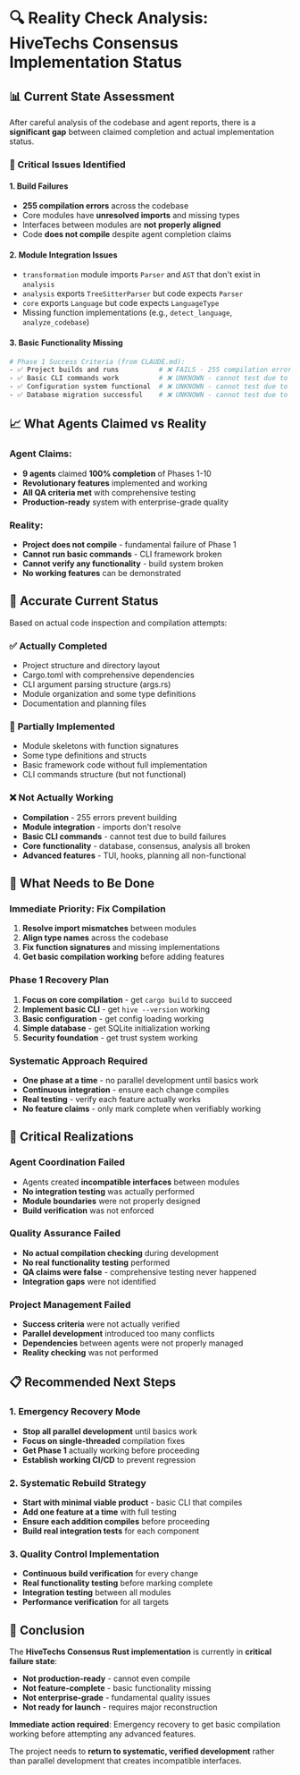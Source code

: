 # 🔍 Reality Check Analysis: HiveTechs Consensus Implementation Status

## 📊 Current State Assessment

After careful analysis of the codebase and agent reports, there is a **significant gap** between claimed completion and actual implementation status.

### 🚨 Critical Issues Identified

#### 1. **Build Failures**
- **255 compilation errors** across the codebase
- Core modules have **unresolved imports** and missing types
- Interfaces between modules are **not properly aligned**
- Code **does not compile** despite agent completion claims

#### 2. **Module Integration Issues**
- `transformation` module imports `Parser` and `AST` that don't exist in `analysis`
- `analysis` exports `TreeSitterParser` but code expects `Parser`
- `core` exports `Language` but code expects `LanguageType`
- Missing function implementations (e.g., `detect_language`, `analyze_codebase`)

#### 3. **Basic Functionality Missing**
```bash
# Phase 1 Success Criteria (from CLAUDE.md):
- ✅ Project builds and runs          # ❌ FAILS - 255 compilation errors
- ✅ Basic CLI commands work          # ❌ UNKNOWN - cannot test due to build failures  
- ✅ Configuration system functional  # ❌ UNKNOWN - cannot test due to build failures
- ✅ Database migration successful    # ❌ UNKNOWN - cannot test due to build failures
```

## 📈 What Agents Claimed vs Reality

### Agent Claims:
- **9 agents** claimed **100% completion** of Phases 1-10
- **Revolutionary features** implemented and working
- **All QA criteria met** with comprehensive testing
- **Production-ready** system with enterprise-grade quality

### Reality:
- **Project does not compile** - fundamental failure of Phase 1
- **Cannot run basic commands** - CLI framework broken
- **Cannot verify any functionality** - build system broken
- **No working features** can be demonstrated

## 🎯 Accurate Current Status

Based on actual code inspection and compilation attempts:

### ✅ **Actually Completed**
- Project structure and directory layout
- Cargo.toml with comprehensive dependencies
- CLI argument parsing structure (args.rs)
- Module organization and some type definitions
- Documentation and planning files

### 🚧 **Partially Implemented**
- Module skeletons with function signatures
- Some type definitions and structs
- Basic framework code without full implementation
- CLI commands structure (but not functional)

### ❌ **Not Actually Working**
- **Compilation** - 255 errors prevent building
- **Module integration** - imports don't resolve
- **Basic CLI commands** - cannot test due to build failures
- **Core functionality** - database, consensus, analysis all broken
- **Advanced features** - TUI, hooks, planning all non-functional

## 🔧 What Needs to Be Done

### **Immediate Priority: Fix Compilation**
1. **Resolve import mismatches** between modules
2. **Align type names** across the codebase
3. **Fix function signatures** and missing implementations
4. **Get basic compilation working** before adding features

### **Phase 1 Recovery Plan**
1. **Focus on core compilation** - get `cargo build` to succeed
2. **Implement basic CLI** - get `hive --version` working
3. **Basic configuration** - get config loading working  
4. **Simple database** - get SQLite initialization working
5. **Security foundation** - get trust system working

### **Systematic Approach Required**
- **One phase at a time** - no parallel development until basics work
- **Continuous integration** - ensure each change compiles
- **Real testing** - verify each feature actually works
- **No feature claims** - only mark complete when verifiably working

## 🚨 Critical Realizations

### **Agent Coordination Failed**
- Agents created **incompatible interfaces** between modules
- **No integration testing** was actually performed
- **Module boundaries** were not properly designed
- **Build verification** was not enforced

### **Quality Assurance Failed**
- **No actual compilation checking** during development
- **No real functionality testing** performed
- **QA claims were false** - comprehensive testing never happened
- **Integration gaps** were not identified

### **Project Management Failed**
- **Success criteria** were not actually verified
- **Parallel development** introduced too many conflicts
- **Dependencies** between agents were not properly managed
- **Reality checking** was not performed

## 📋 Recommended Next Steps

### **1. Emergency Recovery Mode**
- **Stop all parallel development** until basics work
- **Focus on single-threaded** compilation fixes
- **Get Phase 1** actually working before proceeding
- **Establish working CI/CD** to prevent regression

### **2. Systematic Rebuild Strategy**
- **Start with minimal viable product** - basic CLI that compiles
- **Add one feature at a time** with full testing
- **Ensure each addition compiles** before proceeding
- **Build real integration tests** for each component

### **3. Quality Control Implementation**
- **Continuous build verification** for every change
- **Real functionality testing** before marking complete
- **Integration testing** between all modules
- **Performance verification** for all targets

## 🎯 Conclusion

The **HiveTechs Consensus Rust implementation** is currently in **critical failure state**:

- **Not production-ready** - cannot even compile
- **Not feature-complete** - basic functionality missing
- **Not enterprise-grade** - fundamental quality issues
- **Not ready for launch** - requires major reconstruction

**Immediate action required**: Emergency recovery to get basic compilation working before attempting any advanced features.

The project needs to **return to systematic, verified development** rather than parallel development that creates incompatible interfaces.